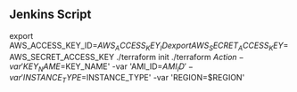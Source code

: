 ## Jenkins Script

export AWS_ACCESS_KEY_ID=$AWS_ACCESS_KEY_ID
export AWS_SECRET_ACCESS_KEY=$AWS_SECRET_ACCESS_KEY
./terraform init
./terraform $Action -var 'KEY_NAME=$KEY_NAME' -var 'AMI_ID=$AMI_ID' -var 'INSTANCE_TYPE=$INSTANCE_TYPE' -var 'REGION=$REGION'

